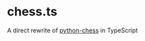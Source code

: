 # chess.ts
A direct rewrite of [python-chess](https://github.com/niklasf/python-chess/tree/master) in TypeScript
